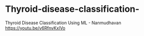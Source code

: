 # Thyroid-disease-classification-
Thyroid Disease Classification Using ML - Nanmudhavan
https://youtu.be/v6RfnvKxlVo
